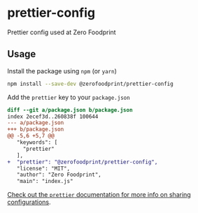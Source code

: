 # prettier-config
Prettier config used at Zero Foodprint

## Usage

Install the package using `npm` (or `yarn`)

```sh
npm install --save-dev @zerofoodprint/prettier-config
```

Add the `prettier` key to your `package.json`

```diff
diff --git a/package.json b/package.json
index 2ecef3d..260838f 100644
--- a/package.json
+++ b/package.json
@@ -5,6 +5,7 @@
   "keywords": [
     "prettier"
   ],
+  "prettier": "@zerofoodprint/prettier-config",
   "license": "MIT",
   "author": "Zero Foodprint",
   "main": "index.js"
 ```

 [Check out the `prettier` documentation for more info on sharing configurations](https://prettier.io/docs/en/configuration.html#sharing-configurations).
